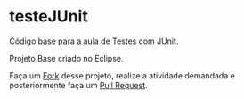 # testeJUnit
Código base para a aula de Testes com JUnit.

Projeto Base criado no Eclipse. 

Faça um [Fork](https://www.youtube.com/watch?v=q-QTbNu8Ybc) desse projeto, realize a atividade demandada e posteriormente faça um [Pull Request](https://www.youtube.com/watch?v=Du04jBWrv4A).



